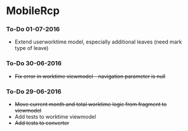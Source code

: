 # MobileRcp

### To-Do 01-07-2016

 - Extend userworktime model, especially additional leaves (need mark type of leave)

### To-Do 30-06-2016

 - ~~Fix error in worktime viewmodel - navigation parameter is null~~

### To-Do 29-06-2016

 - ~~Move current month and total worktime logic from fragment to viewmodel~~
 - Add tests to worktime viewmodel
 - ~~Add tests to converter~~